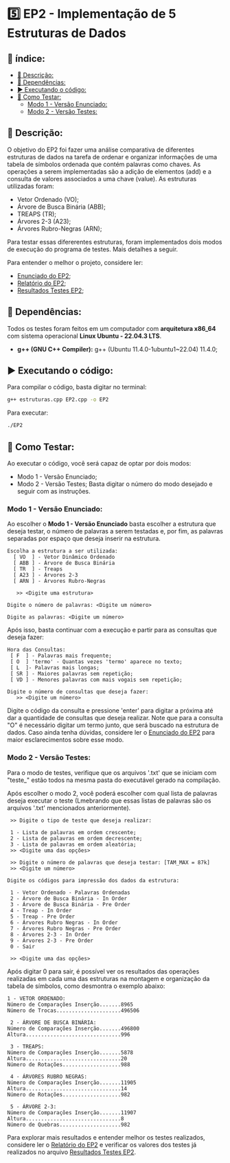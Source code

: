 <!-- omit in toc -->
#  5️⃣ EP2 - Implementação de 5 Estruturas de Dados

<!-- omit in toc -->
## 📑 índice:

- [📄 Descrição:](#-descrição)
- [🔗 Dependências:](#-dependências)
- [▶️ Executando o código:](#️-executando-o-código)
- [🧪 Como Testar:](#-como-testar)
  - [Modo 1 - Versão Enunciado:](#modo-1---versão-enunciado)
  - [Modo 2 - Versão Testes:](#modo-2---versão-testes)



## 📄 Descrição:
O objetivo do EP2 foi fazer uma análise comparativa de diferentes estruturas de dados na tarefa de ordenar e organizar informações de uma tabela de símbolos ordenada que contém palavras como chaves. As operações a serem implementadas são a adição de elementos (add) e a consulta de valores associados a uma chave (value). As estruturas utilizadas foram:
- Vetor Ordenado (VO);
- Árvore de Busca Binária (ABB);
- TREAPS (TR);
- Árvores 2-3 (A23);
- Árvores Rubro-Negras (ARN);

Para testar essas difererentes estruturas, foram implementados dois modos de execução do programa de testes. Mais detalhes a seguir. 


Para entender o melhor o projeto, considere ler:
- [Enunciado do EP2](https://github.com/Od4ir/MAC0323_Algoritmos_e_Estruturas_de_Dados_2/blob/main/EP2/EP2_Enunciado.pdf);
- [Relatório do EP2](https://github.com/Od4ir/MAC0323_Algoritmos_e_Estruturas_de_Dados_2/blob/main/EP2/EP2_Relatorio.pdf);
- [Resultados Testes EP2](https://github.com/Od4ir/MAC0323_Algoritmos_e_Estruturas_de_Dados_2/blob/main/EP2/EP2_Resultados_Testes.pdf);


## 🔗 Dependências:
Todos os testes foram feitos em um computador com **arquitetura x86_64** com sistema operacional **Linux Ubuntu - 22.04.3 LTS**.
- **g++ (GNU C++ Compiler):** g++ (Ubuntu 11.4.0-1ubuntu1~22.04) 11.4.0;


## ▶️ Executando o código:
Para compilar o código, basta digitar no terminal:
```bash
g++ estruturas.cpp EP2.cpp -o EP2
```
Para executar:
```bash
./EP2
```

## 🧪 Como Testar:

Ao executar o código, você será capaz de optar por dois modos:
- Modo 1 - Versão Enunciado;
- Modo 2 - Versão Testes;
Basta digitar o número do modo desejado e seguir com as instruções.

### Modo 1 - Versão Enunciado:

Ao escolher o **Modo 1 - Versão Enunciado** basta escolher a estrutura que deseja testar, o número de palavras a serem testadas e, por fim, as palavras separadas por espaço que deseja inserir na estrutura.

```
Escolha a estrutura a ser utilizada: 
  [ VO  ] - Vetor Dinâmico Ordenado
  [ ABB ] - Árvore de Busca Binária
  [ TR  ] - Treaps
  [ A23 ] - Árvores 2-3
  [ ARN ] - Árvores Rubro-Negras

   >> <Digite uma estrutura>

Digite o número de palavras: <Digite um número>

Digite as palavras: <Digite um número>
```
Após isso, basta continuar com a execução e partir para as consultas que deseja fazer:

```
Hora das Consultas: 
 [ F  ] - Palavras mais frequente; 
 [ O  ] 'termo' - Quantas vezes 'termo' aparece no texto;
 [ L  ]- Palavras mais longas;
 [ SR ] - Maiores palavras sem repetição;
 [ VD ] - Menores palavras com mais vogais sem repetição;

Digite o número de consultas que deseja fazer: 
   >> <Digite um número>
```

Digite o código da consulta e pressione 'enter' para digitar a próxima até dar a quantidade de consultas que deseja realizar. Note que para a consulta "O" é necessário digitar um termo junto, que será buscado na estrutura de dados. Caso ainda tenha dúvidas, considere ler o [Enunciado do EP2](https://github.com/Od4ir/MAC0323_Algoritmos_e_Estruturas_de_Dados_2/blob/main/EP2/EP2_Enunciado.pdf) para maior esclarecimentos sobre esse modo.

### Modo 2 - Versão Testes:

Para o modo de testes, verifique que os arquivos '.txt' que se iniciam com "teste_" estão todos na mesma pasta do executável gerado na compilação. 

Após escolher o modo 2, você poderá escolher com qual lista de palavras deseja executar o teste (Lmebrando que essas listas de palavras são os arquivos '.txt' mencionados anteriormente). 

```
 >> Digite o tipo de teste que deseja realizar: 

 1 - Lista de palavras em ordem crescente;
 2 - Lista de palavras em ordem decrescente;
 3 - Lista de palavras em ordem aleatória;
 >> <Digite uma das opções>

 >> Digite o número de palavras que deseja testar: [TAM_MAX = 87k]
 >> <Digite um número>

Digite os códigos para impressão dos dados da estrutura: 

 1 - Vetor Ordenado - Palavras Ordenadas
 2 - Árvore de Busca Binária - In Order
 3 - Árvore de Busca Binária - Pre Order
 4 - Treap - In Order
 5 - Treap - Pre Order
 6 - Árvores Rubro Negras - In Order
 7 - Árvores Rubro Negras - Pre Order
 8 - Árvores 2-3 - In Order
 9 - Árvores 2-3 - Pre Order
 0 - Sair

 >> <Digite uma das opções>
```

Após digitar 0 para sair, é possível ver os resultados das operações realizadas em cada uma das estruturas na montagem e organização da tabela de símbolos, como desmontra o exemplo abaixo:

```
1 - VETOR ORDENADO: 
Número de Comparações Inserção.......8965
Número de Trocas.....................496506

 2 - ÁRVORE DE BUSCA BINÁRIA: 
Número de Comparações Inserção.......496800
Altura...............................996

 3 - TREAPS: 
Número de Comparações Inserção.......5878
Altura...............................20
Número de Rotações...................988

 4 - ÁRVORES RUBRO NEGRAS: 
Número de Comparações Inserção.......11905
Altura...............................14
Número de Rotações...................982

 5 - ÁRVORE 2-3: 
Número de Comparações Inserção.......11907
Altura...............................8
Número de Quebras....................982
```

Para explorar mais resultados e entender melhor os testes realizados, considere ler o [Relatório do EP2](https://github.com/Od4ir/MAC0323_Algoritmos_e_Estruturas_de_Dados_2/blob/main/EP2/EP2_Relatorio.pdf) e verificar os valores dos testes já realizados no arquivo [Resultados Testes EP2](https://github.com/Od4ir/MAC0323_Algoritmos_e_Estruturas_de_Dados_2/blob/main/EP2/EP2_Resultados_Testes.pdf). 
